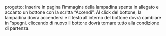 progetto: Inserire in pagina l’immagine della lampadina spenta in allegato e accanto un bottone con la scritta “Accendi”.
Al click del bottone, la lampadina dovrà accendersi e il testo all'interno del bottone dovrà cambiare in "spegni.
cliccando di nuovo il bottone dovrà tornare tutto alla condizione di partenza.